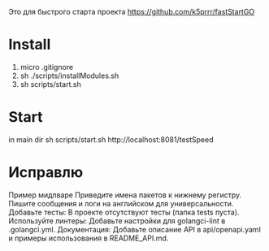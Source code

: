 Это для быстрого старта проекта
https://github.com/k5prrr/fastStartGO

# Install
1. micro .gitignore
2. sh ./scripts/installModules.sh
3. sh scripts/start.sh

# Start
in main dir
sh scripts/start.sh
http://localhost:8081/testSpeed



# Исправлю
Пример мидлваре
Приведите имена пакетов к нижнему регистру.
Пишите сообщения и логи на английском для универсальности.
Добавьте тесты: В проекте отсутствуют тесты (папка tests пуста).
Используйте линтеры: Добавьте настройки для golangci-lint в .golangci.yml.
Документация: Добавьте описание API в api/openapi.yaml и примеры использования в README_API.md.


